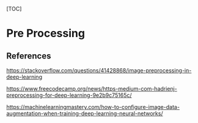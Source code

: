 

[TOC]



# Pre Processing



## References

https://stackoverflow.com/questions/41428868/image-preprocessing-in-deep-learning

https://www.freecodecamp.org/news/https-medium-com-hadrienj-preprocessing-for-deep-learning-9e2b9c75165c/

https://machinelearningmastery.com/how-to-configure-image-data-augmentation-when-training-deep-learning-neural-networks/



